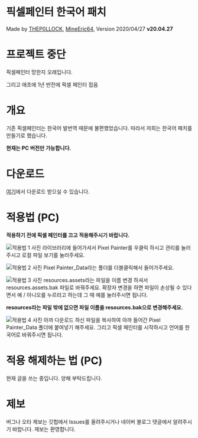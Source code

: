 # 픽셀페인터 한국어 패치
Made by [THEP0LLOCK](https://github.com/THEP0LLOCK), [MineEric64](https://github.com/MineEric64), Version 2020/04/27 **v20.04.27**

# 프로젝트 중단
픽셀페인터 망한지 오래입니다.

그리고 애초에 1년 반전에 픽셀 페인터 접음

# 개요
기존 픽셀페인터는 한국어 발번역 때문에 불편했었습니다.
따라서 저희는 한국어 패치를 만들기로 했습니다.

**현재는 PC 버전만 가능합니다.**

# 다운로드
[여기](https://github.com/MineEric64/PixelPainter-KoreanFetch/releases)에서 다운로드 받으실 수 있습니다.

# 적용법 (PC)
**적용하기 전에 픽셀 페인터를 끄고 적용해주시기 바랍니다.**

![적용법 1 사진](https://raw.githubusercontent.com/MineEric64/PixelPainter-KoreanFetch/master/docs/apply1.png)
라이브러리에 들어가셔서 Pixel Painter를 우클릭 하시고 관리를 눌러주시고 로컬 파일 보기를 눌러주세요.

![적용법 2 사진](https://raw.githubusercontent.com/MineEric64/PixelPainter-KoreanFetch/master/docs/apply2.png)
Pixel Painter_Data라는 폴더를 더블클릭해서 들어가주세요.

![적용법 3 사진](https://raw.githubusercontent.com/MineEric64/PixelPainter-KoreanFetch/master/docs/apply3.png)
resources.assets라는 파일을 이름 변경 하셔서 resources.assets.bak 파일로 바꿔주세요.
확장자 변경을 하면 파일이 손상될 수 있다면서 예 / 아니오를 누르라고 하는데 그 때 예를 눌러주시면 됩니다.

**resources라는 파일 밖에 없으면 파일 이름을 resources.bak으로 변경해주세요.**

![적용법 4 사진](https://raw.githubusercontent.com/MineEric64/PixelPainter-KoreanFetch/master/docs/apply4.png)
아까 다운로드 하신 파일을 복사하여 아까 들어간 Pixel Painter_Data 폴더에 붙여넣기 해주세요.
그리고 픽셀 페인터를 시작하시고 언어를 한국어로 바꿔주시면 됩니다.

# 적용 해제하는 법 (PC)
현재 글을 쓰는 중입니다. 양해 부탁드립니다.

# 제보
버그나 오타 제보는 깃헙에서 Issues를 올려주시거나 네이버 블로그 댓글에서 알려주시기 바랍니다.
제보는 환영합니다.
